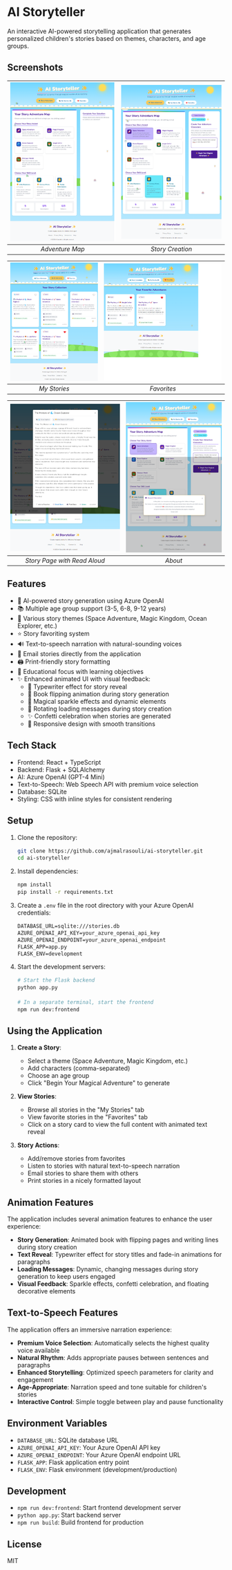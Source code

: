 # AI Storyteller

An interactive AI-powered storytelling application that generates personalized children's stories based on themes, characters, and age groups.

## Screenshots

| ![Adventure](public/images/adventure.png) | ![Story Creation](public/images/story.png) |
|:---:|:---:|
| *Adventure Map* | *Story Creation* |

| ![My Stories](public/images/mystories.png) | ![Favorites](public/images/favorites.png) |
|:---:|:---:|
| *My Stories* | *Favorites* |

| ![Story Page View](public/images/storypage.png) | ![About](public/images/about.png) |
|:---:|:---:|
| *Story Page with Read Aloud* | *About* |

## Features

- 🤖 AI-powered story generation using Azure OpenAI
- 📚 Multiple age group support (3-5, 6-8, 9-12 years)
- 🎨 Various story themes (Space Adventure, Magic Kingdom, Ocean Explorer, etc.)
- ⭐ Story favoriting system
- 🔊 Text-to-speech narration with natural-sounding voices
- 📧 Email stories directly from the application
- 🖨️ Print-friendly story formatting
- 🎯 Educational focus with learning objectives
- ✨ Enhanced animated UI with visual feedback:
  - 📝 Typewriter effect for story reveal
  - 📖 Book flipping animation during story generation
  - 💫 Magical sparkle effects and dynamic elements
  - 🔄 Rotating loading messages during story creation
  - ✨ Confetti celebration when stories are generated
  - 📱 Responsive design with smooth transitions

## Tech Stack

- Frontend: React + TypeScript
- Backend: Flask + SQLAlchemy
- AI: Azure OpenAI (GPT-4 Mini)
- Text-to-Speech: Web Speech API with premium voice selection
- Database: SQLite
- Styling: CSS with inline styles for consistent rendering

## Setup

1. Clone the repository:
   ```bash
   git clone https://github.com/ajmalrasouli/ai-storyteller.git
   cd ai-storyteller
   ```

2. Install dependencies:
   ```bash
   npm install
   pip install -r requirements.txt
   ```

3. Create a `.env` file in the root directory with your Azure OpenAI credentials:
   ```
   DATABASE_URL=sqlite:///stories.db
   AZURE_OPENAI_API_KEY=your_azure_openai_api_key
   AZURE_OPENAI_ENDPOINT=your_azure_openai_endpoint
   FLASK_APP=app.py
   FLASK_ENV=development
   ```

4. Start the development servers:
   ```bash
   # Start the Flask backend
   python app.py
   
   # In a separate terminal, start the frontend
   npm run dev:frontend
   ```

## Using the Application

1. **Create a Story**:
   - Select a theme (Space Adventure, Magic Kingdom, etc.)
   - Add characters (comma-separated)
   - Choose an age group
   - Click "Begin Your Magical Adventure" to generate

2. **View Stories**:
   - Browse all stories in the "My Stories" tab
   - View favorite stories in the "Favorites" tab
   - Click on a story card to view the full content with animated text reveal

3. **Story Actions**:
   - Add/remove stories from favorites
   - Listen to stories with natural text-to-speech narration
   - Email stories to share them with others
   - Print stories in a nicely formatted layout

## Animation Features

The application includes several animation features to enhance the user experience:

- **Story Generation**: Animated book with flipping pages and writing lines during story creation
- **Text Reveal**: Typewriter effect for story titles and fade-in animations for paragraphs
- **Loading Messages**: Dynamic, changing messages during story generation to keep users engaged
- **Visual Feedback**: Sparkle effects, confetti celebration, and floating decorative elements

## Text-to-Speech Features

The application offers an immersive narration experience:

- **Premium Voice Selection**: Automatically selects the highest quality voice available
- **Natural Rhythm**: Adds appropriate pauses between sentences and paragraphs
- **Enhanced Storytelling**: Optimized speech parameters for clarity and engagement
- **Age-Appropriate**: Narration speed and tone suitable for children's stories
- **Interactive Control**: Simple toggle between play and pause functionality

## Environment Variables

- `DATABASE_URL`: SQLite database URL
- `AZURE_OPENAI_API_KEY`: Your Azure OpenAI API key
- `AZURE_OPENAI_ENDPOINT`: Your Azure OpenAI endpoint URL
- `FLASK_APP`: Flask application entry point
- `FLASK_ENV`: Flask environment (development/production)

## Development

- `npm run dev:frontend`: Start frontend development server
- `python app.py`: Start backend server
- `npm run build`: Build frontend for production

## License

MIT
